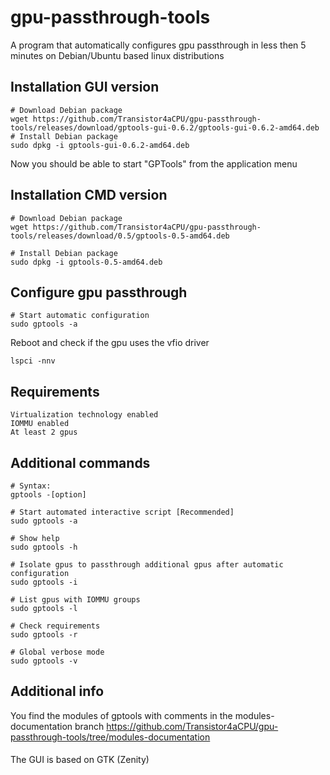 # gpu-passthrough-tools
A program that automatically configures gpu passthrough in less then 5 minutes on Debian/Ubuntu based linux distributions
###
## Installation GUI version
```
# Download Debian package 
wget https://github.com/Transistor4aCPU/gpu-passthrough-tools/releases/download/gptools-gui-0.6.2/gptools-gui-0.6.2-amd64.deb
# Install Debian package 
sudo dpkg -i gptools-gui-0.6.2-amd64.deb
```
Now you should be able to start "GPTools" from the application menu
####
## Installation CMD version
```
# Download Debian package 
wget https://github.com/Transistor4aCPU/gpu-passthrough-tools/releases/download/0.5/gptools-0.5-amd64.deb

# Install Debian package 
sudo dpkg -i gptools-0.5-amd64.deb
```
###
## Configure gpu passthrough
```
# Start automatic configuration
sudo gptools -a
```
Reboot and check if the gpu uses the vfio driver
```
lspci -nnv
```
###
## Requirements
```
Virtualization technology enabled
IOMMU enabled
At least 2 gpus
```
## Additional commands
```
# Syntax:
gptools -[option]

# Start automated interactive script [Recommended]
sudo gptools -a

# Show help
sudo gptools -h

# Isolate gpus to passthrough additional gpus after automatic configuration
sudo gptools -i

# List gpus with IOMMU groups
sudo gptools -l

# Check requirements
sudo gptools -r

# Global verbose mode
sudo gptools -v
```
## Additional info
You find the modules of gptools with comments in the modules-documentation branch https://github.com/Transistor4aCPU/gpu-passthrough-tools/tree/modules-documentation 
####
The GUI is based on GTK (Zenity)
